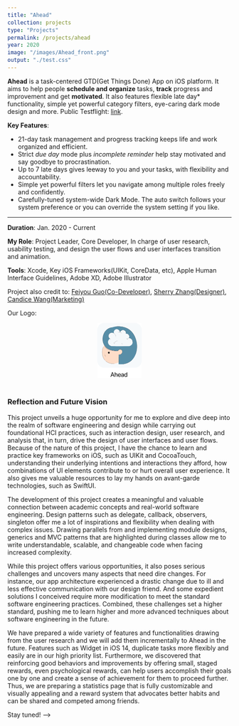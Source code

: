 ```yaml
---
title: "Ahead"
collection: projects
type: "Projects"
permalink: /projects/ahead
year: 2020
image: "/images/Ahead_front.png"
output: "./test.css"
---
```

**Ahead** is a task-centered GTD(Get Things Done) App on iOS platform. It aims to help people **schedule and organize** tasks, **track** progress and improvement and get **motivated**. It also features flexible late day* functionality, simple yet powerful category filters, eye-caring dark mode design and more. Public Testflight: [link](https://testflight.apple.com/join/Daid4Yfu).

**Key Features**:

- 21-day task management and progress tracking keeps life and work organized and efficient.
- Strict *due day* mode plus *incomplete reminder* help stay motivated and say goodbye to procrastination.
- Up to 7 late days gives leeway to you and your tasks, with flexibility and accountability.
- Simple yet powerful filters let you navigate among multiple roles freely and confidently.
- Carefully-tuned system-wide Dark Mode. The auto switch follows your system preference or you can override the system setting if you like.

---

**Duration**: Jan. 2020 - Current

**My Role**: Project Leader, Core Developer, In charge of user research, usability testing, and ​design the user flows and user interfaces transition and animation.

**Tools**: Xcode, Key iOS Frameworks(UIKit, CoreData, etc), Apple Human Interface Guidelines, Adobe XD, Adobe Illustrator

Project also credit to: [Feiyou Guo(Co-Developer)](https://apps.apple.com/us/app/arithmos-elegant/id1457478056), [Sherry Zhang(Designer)](https://www.sherrywenyizhang.com/), [Candice Wang(Marketing)](https://www.linkedin.com/in/junjinwang/)

Our Logo:

<center>
<img src="/images/Ahead_logo.png" alt="Logo" width="20%" height="20%">
</center>
<br> 


<!-- ### Problem Space
Uncertainty and changes are life constant, particularly during the pandemic and the work-from-home period. As those challenges emerge, the productivity plummets. Imagine: sitting in front of the computer, we are constantly interrupted by "BREAKING NEWS" on Twitter, disturbed by food or mail delivery calls, or even diverted by collegues' or friends' bombarding messages, etc. As a result, time and task management becomes a pressing topic for a lot of us. It is crucially important and necessary for everyone to stay not only mentally healthy but also productive and accountable to assigned tasks.

### User Research

### Design Questions
> How can we help people solve their pain point of low productivity, keep them motivated and focused while still maintain flexible yet accountable to their tasks?

> How our interfaces and interactions should look like to provide glanceable and personalized information?


### Information Architecture

### Style Guide
<img src="/images/Ahead_style.png" alt="Style Guide" width="120%" height="120%">

### Final Design

<!-- ### Demo -->

### Reflection and Future Vision

<!-- Design wise -->
This project unveils a huge opportunity for me to explore and dive deep into the realm of software engineering and design while carrying out foundational HCI practices, such as interaction design, user research, and analysis that, in turn, drive the design of user interfaces and user flows. Because of the nature of this project, I have the chance to learn and practice key frameworks on iOS, such as UIKit and CocoaTouch, understanding their underlying intentions and interactions they afford, how combinations of UI elements contribute to or hurt overall user experience. It also gives me valuable resources to lay my hands on avant-garde technologies, such as SwiftUI.

<!-- Code wise -->
The development of this project creates a meaningful and valuable connection between academic concepts and real-world software engineering. Design patterns such as delegate, callback, observers, singleton offer me a lot of inspirations and flexibility when dealing with complex issues. Drawing parallels from and implementing module designs, generics and MVC patterns that are highlighted during classes allow me to write understandable, scalable, and changeable code when facing increased complexity.

<!-- Challenges -->
<!-- code -->
While this project offers various opportunities, it also poses serious challenges and uncovers many aspects that need dire changes. For instance, our app architecture experienced a drastic change due to ill and less effective communication with our design friend. And some expedient solutions I conceived require more modification to meet the standard software engineering practices. Combined, these challenges set a higher standard, pushing me to learn higher and more advanced techniques about software engineering in the future.


<!-- Future Vision -->
We have prepared a wide variety of features and functionalities drawing from the user research and we will add them incrementally to Ahead in the future. Features such as Widget in iOS 14, duplicate tasks more flexibly and easily are in our high priority list. Furthermore, we discovered that reinforcing good behaviors and improvements by offering small, staged rewards, even psychological rewards, can help users accomplish their goals one by one and create a sense of achievement for them to proceed further. Thus, we are preparing a statistics page that is fully customizable and visually appealing and a reward system that advocates better habits and can be shared and competed among friends.

Stay tuned! -->